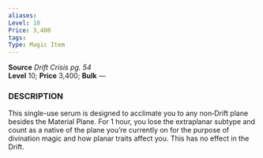 ```yaml
---
aliases: 
Level: 10
Price: 3,400
tags: 
Type: Magic Item
---
```

**Source** _Drift Crisis pg. 54_  
**Level** 10; **Price** 3,400; **Bulk** —

### DESCRIPTION

This single-use serum is designed to acclimate you to any non‑Drift plane besides the Material Plane. For 1 hour, you lose the extraplanar subtype and count as a native of the plane you’re currently on for the purpose of divination magic and how planar traits affect you. This has no effect in the Drift.